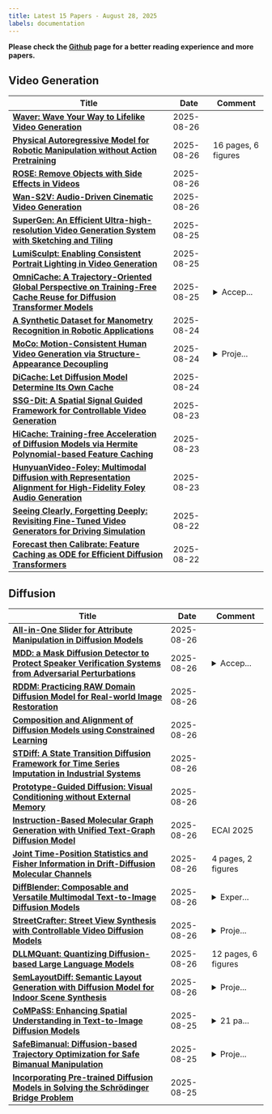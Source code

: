 ```yaml
---
title: Latest 15 Papers - August 28, 2025
labels: documentation
---
```

**Please check the [Github](https://github.com/zezhishao/MTS_Daily_ArXiv) page for a better reading experience and more papers.**

## Video Generation
| **Title** | **Date** | **Comment** |
| --- | --- | --- |
| **[Waver: Wave Your Way to Lifelike Video Generation](http://arxiv.org/abs/2508.15761v2)** | 2025-08-26 |  |
| **[Physical Autoregressive Model for Robotic Manipulation without Action Pretraining](http://arxiv.org/abs/2508.09822v3)** | 2025-08-26 | 16 pages, 6 figures |
| **[ROSE: Remove Objects with Side Effects in Videos](http://arxiv.org/abs/2508.18633v1)** | 2025-08-26 |  |
| **[Wan-S2V: Audio-Driven Cinematic Video Generation](http://arxiv.org/abs/2508.18621v1)** | 2025-08-26 |  |
| **[SuperGen: An Efficient Ultra-high-resolution Video Generation System with Sketching and Tiling](http://arxiv.org/abs/2508.17756v1)** | 2025-08-25 |  |
| **[LumiSculpt: Enabling Consistent Portrait Lighting in Video Generation](http://arxiv.org/abs/2410.22979v2)** | 2025-08-25 |  |
| **[OmniCache: A Trajectory-Oriented Global Perspective on Training-Free Cache Reuse for Diffusion Transformer Models](http://arxiv.org/abs/2508.16212v2)** | 2025-08-25 | <details><summary>Accep...</summary><p>Accepted by ICCV 2025</p></details> |
| **[A Synthetic Dataset for Manometry Recognition in Robotic Applications](http://arxiv.org/abs/2508.17468v1)** | 2025-08-24 |  |
| **[MoCo: Motion-Consistent Human Video Generation via Structure-Appearance Decoupling](http://arxiv.org/abs/2508.17404v1)** | 2025-08-24 | <details><summary>Proje...</summary><p>Project: https://hywang2002.github.io/MoCo</p></details> |
| **[DiCache: Let Diffusion Model Determine Its Own Cache](http://arxiv.org/abs/2508.17356v1)** | 2025-08-24 |  |
| **[SSG-Dit: A Spatial Signal Guided Framework for Controllable Video Generation](http://arxiv.org/abs/2508.17062v1)** | 2025-08-23 |  |
| **[HiCache: Training-free Acceleration of Diffusion Models via Hermite Polynomial-based Feature Caching](http://arxiv.org/abs/2508.16984v1)** | 2025-08-23 |  |
| **[HunyuanVideo-Foley: Multimodal Diffusion with Representation Alignment for High-Fidelity Foley Audio Generation](http://arxiv.org/abs/2508.16930v1)** | 2025-08-23 |  |
| **[Seeing Clearly, Forgetting Deeply: Revisiting Fine-Tuned Video Generators for Driving Simulation](http://arxiv.org/abs/2508.16512v1)** | 2025-08-22 |  |
| **[Forecast then Calibrate: Feature Caching as ODE for Efficient Diffusion Transformers](http://arxiv.org/abs/2508.16211v1)** | 2025-08-22 |  |

## Diffusion
| **Title** | **Date** | **Comment** |
| --- | --- | --- |
| **[All-in-One Slider for Attribute Manipulation in Diffusion Models](http://arxiv.org/abs/2508.19195v1)** | 2025-08-26 |  |
| **[MDD: a Mask Diffusion Detector to Protect Speaker Verification Systems from Adversarial Perturbations](http://arxiv.org/abs/2508.19180v1)** | 2025-08-26 | <details><summary>Accep...</summary><p>Accepted by APSIPA ASC 2025</p></details> |
| **[RDDM: Practicing RAW Domain Diffusion Model for Real-world Image Restoration](http://arxiv.org/abs/2508.19154v1)** | 2025-08-26 |  |
| **[Composition and Alignment of Diffusion Models using Constrained Learning](http://arxiv.org/abs/2508.19104v1)** | 2025-08-26 |  |
| **[STDiff: A State Transition Diffusion Framework for Time Series Imputation in Industrial Systems](http://arxiv.org/abs/2508.19011v1)** | 2025-08-26 |  |
| **[Prototype-Guided Diffusion: Visual Conditioning without External Memory](http://arxiv.org/abs/2508.09922v4)** | 2025-08-26 |  |
| **[Instruction-Based Molecular Graph Generation with Unified Text-Graph Diffusion Model](http://arxiv.org/abs/2408.09896v2)** | 2025-08-26 | ECAI 2025 |
| **[Joint Time-Position Statistics and Fisher Information in Drift-Diffusion Molecular Channels](http://arxiv.org/abs/2508.18680v1)** | 2025-08-26 | 4 pages, 2 figures |
| **[DiffBlender: Composable and Versatile Multimodal Text-to-Image Diffusion Models](http://arxiv.org/abs/2305.15194v3)** | 2025-08-26 | <details><summary>Exper...</summary><p>Expert Systems with Applications 2025</p></details> |
| **[StreetCrafter: Street View Synthesis with Controllable Video Diffusion Models](http://arxiv.org/abs/2412.13188v3)** | 2025-08-26 | <details><summary>Proje...</summary><p>Project page: https://zju3dv.github.io/street_crafter</p></details> |
| **[DLLMQuant: Quantizing Diffusion-based Large Language Models](http://arxiv.org/abs/2508.14090v2)** | 2025-08-26 | 12 pages, 6 figures |
| **[SemLayoutDiff: Semantic Layout Generation with Diffusion Model for Indoor Scene Synthesis](http://arxiv.org/abs/2508.18597v1)** | 2025-08-26 | <details><summary>Proje...</summary><p>Project page: https://3dlg-hcvc.github.io/SemLayoutDiff/</p></details> |
| **[CoMPaSS: Enhancing Spatial Understanding in Text-to-Image Diffusion Models](http://arxiv.org/abs/2412.13195v2)** | 2025-08-25 | <details><summary>21 pa...</summary><p>21 pages, 12 figures. Accepted to ICCV 2025</p></details> |
| **[SafeBimanual: Diffusion-based Trajectory Optimization for Safe Bimanual Manipulation](http://arxiv.org/abs/2508.18268v1)** | 2025-08-25 | <details><summary>Proje...</summary><p>Project website is at: https://denghaoyuan123.github.io/SafeBimanip/</p></details> |
| **[Incorporating Pre-trained Diffusion Models in Solving the Schrödinger Bridge Problem](http://arxiv.org/abs/2508.18095v1)** | 2025-08-25 |  |

